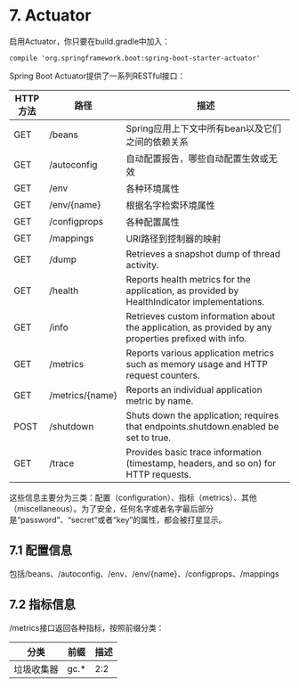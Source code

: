 # 7. Actuator

启用Actuator，你只要在build.gradle中加入：

```
compile 'org.springframework.boot:spring-boot-starter-actuator'
```

Spring Boot Actuator提供了一系列RESTful接口：

| HTTP方法 | 路径 | 描述 |
| -- | -- | -- |
| GET | /beans | Spring应用上下文中所有bean以及它们之间的依赖关系 |
| GET | /autoconfig | 自动配置报告，哪些自动配置生效或无效 |
| GET | /env | 各种环境属性 |
| GET | /env/{name} | 根据名字检索环境属性 |
| GET | /configprops | 各种配置属性 |
| GET | /mappings | URI路径到控制器的映射 |
| GET | /dump | Retrieves a snapshot dump of thread activity. |
| GET | /health | Reports health metrics for the application, as provided by HealthIndicator implementations. |
| GET | /info | Retrieves custom information about the application, as provided by any properties prefixed with info. |
| GET | /metrics | Reports various application metrics such as memory usage and HTTP request counters. |
| GET | /metrics/{name} | Reports an individual application metric by name. |
| POST | /shutdown | Shuts down the application; requires that endpoints.shutdown.enabled be set to true. |
| GET | /trace | Provides basic trace information (timestamp, headers, and so on) for HTTP requests. |

这些信息主要分为三类：配置（configuration）、指标（metrics）、其他（miscellaneous）。为了安全，任何名字或者名字最后部分是“password”、“secret”或者“key”的属性，都会被打星显示。

## 7.1 配置信息

包括/beans、/autoconfig、/env、/env/{name}、/configprops、/mappings

## 7.2 指标信息

/metrics接口返回各种指标，按照前缀分类：

| 分类 | 前缀 | 描述 |
| -- | -- | -- |
| 垃圾收集器 | gc.* | 2:2 |
